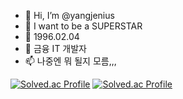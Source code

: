 - 👋 Hi, I’m @yangjenius
- 👀 I want to be a SUPERSTAR
- 🌱 1996.02.04
- 💞️ 금융 IT 개발자
- 📫 나중엔 뭐 될지 모름,,,

[![Solved.ac Profile](http://mazassumnida.wtf/api/v2/generate_badge?boj=dooly024)](https://solved.ac/dooly024/)
[![Solved.ac Profile](http://mazassumnida.wtf/api/v2/generate_badge?boj=dooly024)](https://solved.ac/dooly024/)
